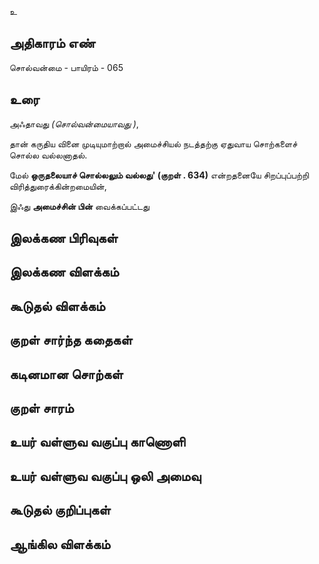 உ


## அதிகாரம் எண்

சொல்வன்மை - பாயிரம் - 065
## உரை

அஃதாவது _(சொல்வன்மையாவது )_,  

தான் கருதிய வினை முடியுமாற்றால் அமைச்சியல் நடத்தற்கு ஏதுவாய சொற்களைச் சொல்ல வல்லனாதல்.  

மேல் **ஒருதலையாச் சொல்லலும் வல்லது' (குறள் . 634)** என்றதனையே சிறப்புப்பற்றி விரித்துரைக்கின்றமையின்,  

இஃது **அமைச்சின் பின்** வைக்கப்பட்டது 

## இலக்கண பிரிவுகள் 


## இலக்கண விளக்கம்


## கூடுதல் விளக்கம்


## குறள் சார்ந்த கதைகள் 


## கடினமான சொற்கள்


## குறள் சாரம் 


## உயர் வள்ளுவ வகுப்பு காணொளி


## உயர் வள்ளுவ வகுப்பு ஒலி அமைவு 


## கூடுதல் குறிப்புகள்


## ஆங்கில விளக்கம்

